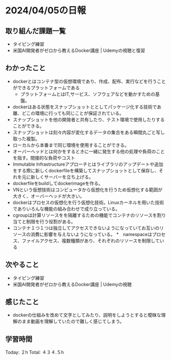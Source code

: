# 2024/04/05の日報
## 取り組んだ課題一覧
* タイピング練習
* 米国AI開発者がゼロから教えるDocker講座 | Udemyの視聴と復習
## わかったこと
* dockerとはコンテナ型の仮想環境であり、作成、配布、実行などを行うことができるプラットフォームである
  *  プラットフォームとはIT,サービス、ソフウェアなどを動かすための基盤。
*  dockerはある状態をスナップショットととしてパッケージ化する技術であ離、どこの環境に行っても同じことが保証されている。
  *  スナップショットを他の開発者と共有したり、テスト環境で使用したりすることができる。
  *  スナップショットは刻々内容が変化するデータの集合をある瞬間丸ごと写し取った複製。
  *  ローカルから本番まで同じ環境を使用することができる。
*  オーバーヘッドとは何かをするときに一緒に発生する他の処理や負荷のことを指す。間接的な負荷やコスト
*  Immutable Infrastructureアプローチとはライブラリのアップデートや追加をする際に新しくdockerfileを構築してスナップショットとして保存し、それを元に新しくサーバーを立ち上げる。  
*  dockerfileをbuildしてdockerimageを作る。
*  VNという仮想技術はコンピュータから仮想化を行うため仮想化する範囲が大きく、オーバーヘッドが大きい。
*  dockerはプロセスの仮想化を行う仮想化技術。Linuxカーネルを用いた技術でありいろんな機能の組み合わせで成り立っている。
*   cgroupは計算リソースをを隔離するための機能でコンテナのリソースを割り当てと制限を行う役割がある。
 * コンテナ１つ１つは独立してアクセスできないようになっていてお互いのリソースの消費に影響を与えないようになっている。
*　namespaceはプロセス、ファイルアクセス、複数種類があり、それぞれのリソースを制限している        
## 次やること
* タイピング練習
* 米国AI開発者がゼロから教えるDocker講座 | Udemyの視聴
## 感じたこと
* dockerの仕組みを改めて文字としてみたり、説明をしようとすると曖昧な理解のまま動画を理解していたので難しく感じてしまう。
##  学習時間
Today: ２h
Total: ４３４.５h
